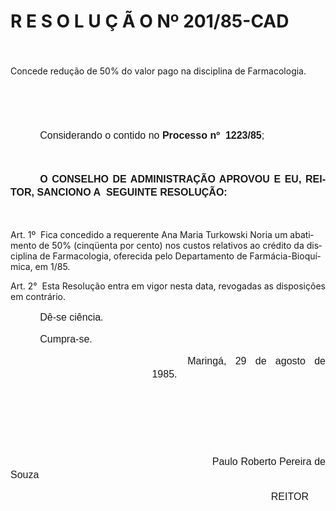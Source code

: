 <body lang=PT-BR style='tab-interval:35.4pt'>

<div class=Section1>

<h1>R E S O L U Ç Ã O Nº 201/85-CAD</h1>

<p class=MsoNormal style='text-align:justify;text-indent:42.55pt;line-height:
150%'><span style='font-size:12.0pt;mso-bidi-font-size:10.0pt;font-family:Arial'><![if !supportEmptyParas]>&nbsp;<![endif]><o:p></o:p></span></p>

<p class=MsoBodyTextIndent3>Concede redução de 50% do valor pago na disciplina
de Farmacologia.</p>

<p class=MsoNormal style='text-align:justify;line-height:150%'><span
style='font-size:12.0pt;mso-bidi-font-size:10.0pt;font-family:Arial'><![if !supportEmptyParas]>&nbsp;<![endif]><o:p></o:p></span></p>

<p class=MsoNormal style='text-align:justify;line-height:150%'><span
style='font-size:12.0pt;mso-bidi-font-size:10.0pt;font-family:Arial'><![if !supportEmptyParas]>&nbsp;<![endif]><o:p></o:p></span></p>

<p class=MsoNormal style='text-align:justify;text-indent:35.4pt;line-height:
150%'><span style='font-size:12.0pt;mso-bidi-font-size:10.0pt;font-family:Arial'>Considerando
o contido no <b>Processo nº<span style="mso-spacerun: yes">  </span>1223/85</b>;<o:p></o:p></span></p>

<p class=MsoNormal style='text-align:justify;text-indent:42.55pt;line-height:
150%'><span style='font-size:12.0pt;mso-bidi-font-size:10.0pt;font-family:Arial'><![if !supportEmptyParas]>&nbsp;<![endif]><o:p></o:p></span></p>

<p class=MsoNormal style='text-align:justify;text-indent:35.4pt;line-height:
150%'><b><span style='font-size:12.0pt;mso-bidi-font-size:10.0pt;font-family:
Arial'>O CONSELHO DE ADMINISTRAÇÃO APROVOU E EU, REITOR, SANCIONO A<span
style="mso-spacerun: yes">  </span>SEGUINTE RESOLUÇÃO:<o:p></o:p></span></b></p>

<p class=MsoNormal style='text-align:justify;text-indent:42.55pt;line-height:
150%'><span style='font-size:12.0pt;mso-bidi-font-size:10.0pt;font-family:Arial'><![if !supportEmptyParas]>&nbsp;<![endif]><o:p></o:p></span></p>

<p class=MsoBodyTextIndent>Art. 1º<span style="mso-spacerun: yes">  </span>Fica
concedido a requerente Ana Maria Turkowski Noria um abatimento de 50%
(cinqüenta por cento) nos custos relati­vos ao crédito da disciplina de
Farmacologia, oferecida pelo Departamento de Farmácia-Bioquímica, em 1/85.</p>

<p class=MsoBodyTextIndent2>Art. 2°<span style="mso-spacerun: yes"> 
</span>Esta Resolução entra em vigor nesta data, revogadas as disposições em
contrário.</p>

<p class=MsoNormal style='text-align:justify;text-indent:35.4pt;line-height:
150%'><span style='font-size:12.0pt;mso-bidi-font-size:10.0pt;font-family:Arial'>Dê-se
ciência.<o:p></o:p></span></p>

<p class=MsoNormal style='text-align:justify;text-indent:35.4pt;line-height:
150%'><span style='font-size:12.0pt;mso-bidi-font-size:10.0pt;font-family:Arial'>Cumpra-se.<o:p></o:p></span></p>

<p class=MsoNormal style='margin-left:169.85pt;text-align:justify;text-indent:
42.55pt;line-height:150%'><span style='font-size:12.0pt;mso-bidi-font-size:
10.0pt;font-family:Arial'>Maringá, 29 de agosto de 1985.<o:p></o:p></span></p>

<p class=MsoNormal style='text-align:justify;text-indent:42.55pt;line-height:
150%'><span style='font-size:12.0pt;mso-bidi-font-size:10.0pt;font-family:Arial'><![if !supportEmptyParas]>&nbsp;<![endif]><o:p></o:p></span></p>

<p class=MsoNormal style='text-align:justify;text-indent:42.55pt;line-height:
150%'><span style='font-size:12.0pt;mso-bidi-font-size:10.0pt;font-family:Arial'><![if !supportEmptyParas]>&nbsp;<![endif]><o:p></o:p></span></p>

<p class=MsoNormal style='text-align:justify;text-indent:42.55pt;line-height:
150%'><span style='font-size:12.0pt;mso-bidi-font-size:10.0pt;font-family:Arial'><![if !supportEmptyParas]>&nbsp;<![endif]><o:p></o:p></span></p>

<p class=MsoNormal style='text-align:justify;text-indent:42.55pt;line-height:
150%'><span style='font-size:12.0pt;mso-bidi-font-size:10.0pt;font-family:Arial'><span
style='mso-tab-count:1'>         </span><span style='mso-tab-count:2'>                        </span><span
style='mso-tab-count:1'>            </span><span style='mso-tab-count:1'>            </span>Paulo
Roberto Pereira de Souza<o:p></o:p></span></p>

<p class=MsoNormal style='text-align:justify;text-indent:42.55pt;line-height:
150%'><span style='font-size:12.0pt;mso-bidi-font-size:10.0pt;font-family:Arial'><span
style='mso-tab-count:1'>         </span><span style='mso-tab-count:2'>                        </span><span
style='mso-tab-count:2'>                        </span><span style='mso-tab-count:
1'>            </span><span style='mso-tab-count:1'>            </span>REITOR<o:p></o:p></span></p>

</div>

</body>

